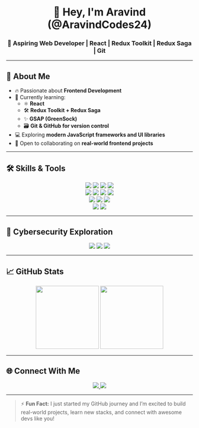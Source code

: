 <h1 align="center">👋 Hey, I'm Aravind (@AravindCodes24)</h1>
<h3 align="center">🚀 Aspiring Web Developer | React | Redux Toolkit | Redux Saga | Git</h3>

---

## 💫 About Me

- 🔥 Passionate about **Frontend Development**
- 🌱 Currently learning:
  - ⚛️ **React**
  - 🛠️ **Redux Toolkit + Redux Saga**
  - ✨ **GSAP (GreenSock)**
  - 🗃️ **Git & GitHub for version control**
- 💻 Exploring **modern JavaScript frameworks and UI libraries**
- 🤝 Open to collaborating on **real-world frontend projects**

---

## 🛠️ Skills & Tools

<p align="center">
  <img src="https://img.shields.io/badge/HTML5-E34F26?style=for-the-badge&logo=html5&logoColor=white"/>
  <img src="https://img.shields.io/badge/CSS3-1572B6?style=for-the-badge&logo=css3&logoColor=white"/>
  <img src="https://img.shields.io/badge/Tailwind_CSS-38B2AC?style=for-the-badge&logo=tailwind-css&logoColor=white"/>
  <img src="https://img.shields.io/badge/Bootstrap-7952B3?style=for-the-badge&logo=bootstrap&logoColor=white"/>
  <br/>
  <img src="https://img.shields.io/badge/JavaScript-F7DF1E?style=for-the-badge&logo=javascript&logoColor=black"/>
  <img src="https://img.shields.io/badge/React-20232A?style=for-the-badge&logo=react&logoColor=61DAFB"/>
  <img src="https://img.shields.io/badge/Redux-593D88?style=for-the-badge&logo=redux&logoColor=white"/>
  <img src="https://img.shields.io/badge/Redux_Saga-999999?style=for-the-badge&logo=redux-saga&logoColor=white"/>
  <br/>
  <img src="https://img.shields.io/badge/Node.js-339933?style=for-the-badge&logo=nodedotjs&logoColor=white"/>
  <img src="https://img.shields.io/badge/MongoDB-4EA94B?style=for-the-badge&logo=mongodb&logoColor=white"/>
  <img src="https://img.shields.io/badge/MSSQL-CC2927?style=for-the-badge&logo=microsoft-sql-server&logoColor=white"/>
  <br/>
  <img src="https://img.shields.io/badge/Git-F05032?style=for-the-badge&logo=git&logoColor=white"/>
  <img src="https://img.shields.io/badge/GitHub-181717?style=for-the-badge&logo=github&logoColor=white"/>
</p>

---

## 🧪 Cybersecurity Exploration

<p align="center">
  <img src="https://img.shields.io/badge/Kali_Linux-557C94?style=for-the-badge&logo=kalilinux&logoColor=white"/>
  <img src="https://img.shields.io/badge/Burp_Suite-FF6F00?style=for-the-badge&logo=burpsuite&logoColor=white"/>
  <img src="https://img.shields.io/badge/Social_Engineering_Toolkit-FF5733?style=for-the-badge&logo=security&logoColor=white"/>
</p>

---

## 📈 GitHub Stats

<p align="center">
  <img src="https://github-readme-stats.vercel.app/api?username=AravindCodes24&show_icons=true&theme=radical" height="170"/>
  <img src="https://github-readme-stats.vercel.app/api/top-langs/?username=AravindCodes24&layout=compact&theme=radical" height="170"/>
</p>

---

## 🌐 Connect With Me

<p align="center">
  <a href="https://www.linkedin.com/in/AravindRathinavelu" target="_blank">
    <img src="https://img.shields.io/badge/LinkedIn-0A66C2?style=for-the-badge&logo=linkedin&logoColor=white"/>
  </a>
  <a href="https://x.com/arav_96" target="_blank">
    <img src="https://img.shields.io/badge/Twitter-1DA1F2?style=for-the-badge&logo=twitter&logoColor=white"/>
  </a>
</p>

---

> ⚡ **Fun Fact:** I just started my GitHub journey and I’m excited to build real-world projects, learn new stacks, and connect with awesome devs like you!  
